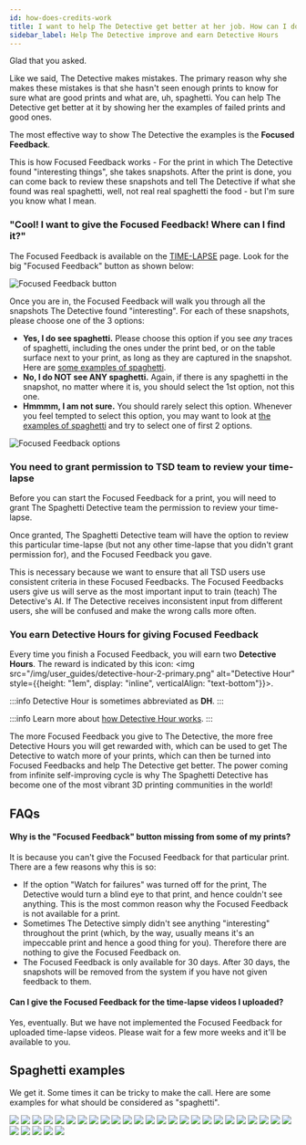 ```yaml
---
id: how-does-credits-work
title: I want to help The Detective get better at her job. How can I do it?
sidebar_label: Help The Detective improve and earn Detective Hours
---
```


Glad that you asked.

Like we said, The Detective makes mistakes. The primary reason why she makes these mistakes is that she hasn't seen enough prints to know for sure what are good prints and what are, uh, spaghetti. You can help The Detective get better at it by showing her the examples of failed prints and good ones.

The most effective way to show The Detective the examples is the **Focused Feedback**.

This is how Focused Feedback works - For the print in which The Detective found "interesting things", she takes snapshots. After the print is done, you can come back to review these snapshots and tell The Detective if what she found was real spaghetti, well, not real real spaghetti the food - but I'm sure you know what I mean.


### "Cool! I want to give the Focused Feedback! Where can I find it?"

The Focused Feedback is available on the [TIME-LAPSE](https://app.thespaghettidetective.com/prints/) page. Look for the big "Focused Feedback" button as shown below:

![Focused Feedback button](/img/user_guides/focused-feedback-button.png)

Once you are in, the Focused Feedback will walk you through all the snapshots The Detective found "interesting". For each of these snapshots, please choose one of the 3 options:

* **Yes, I do see spaghetti.** Please choose this option if you see *any* traces of spaghetti, including the ones under the print bed, or on the table surface next to your print, as long as they are captured in the snapshot. Here are [some examples of spaghetti](#spaghetti-examples).
* **No, I do NOT see ANY spaghetti.** Again, if there is any spaghetti in the snapshot, no matter where it is, you should select the 1st option, not this one.
* **Hmmmm, I am not sure.** You should rarely select this option. Whenever you feel tempted to select this option, you may want to look at [the examples of spaghetti](#spaghetti-examples) and try to select one of first 2 options.

![Focused Feedback options](/img/user_guides/focused-feedback.png)

### You need to grant permission to TSD team to review your time-lapse

Before you can start the Focused Feedback for a print, you will need to grant The Spaghetti Detective team the permission to review your time-lapse.

Once granted, The Spaghetti Detective team will have the option to review this particular time-lapse (but not any other time-lapse that you didn't grant permission for), and the Focused Feedback you gave.

This is necessary because we want to ensure that all TSD users use consistent criteria in these Focused Feedbacks. The Focused Feedbacks users give us will serve as the most important input to train (teach) The Detective's AI. If The Detective receives inconsistent input from different users, she will be confused and make the wrong calls more often.

### You earn Detective Hours for giving Focused Feedback

Every time you finish a Focused Feedback, you will earn two **Detective Hours**. The reward is indicated by this icon:  <img src="/img/user_guides/detective-hour-2-primary.png" alt="Detective Hour" style={{height: "1em", display: "inline",  verticalAlign: "text-bottom"}}></img>.

:::info
Detective Hour is sometimes abbreviated as **DH**.
:::

:::info
Learn more about [how Detective Hour works](/docs/how-does-detective-hour-work).
:::

The more Focused Feedback you give to The Detective, the more free Detective Hours you will get rewarded with, which can be used to get The Detective to watch more of your prints, which can then be turned into Focused Feedbacks and help The Detective get better. The power coming from infinite self-improving cycle is why The Spaghetti Detective has become one of the most vibrant 3D printing communities in the world!

## FAQs

#### Why is the "Focused Feedback" button missing from some of my prints?

It is because you can't give the Focused Feedback for that particular print. There are a few reasons why this is so:

* If the option "Watch for failures" was turned off for the print, The Detective would turn a blind eye to that print, and hence couldn't see anything. This is the most common reason why the Focused Feedback is not available for a print.
* Sometimes The Detective simply didn't see anything "interesting" throughout the print (which, by the way, usually means it's an impeccable print and hence a good thing for you). Therefore there are nothing to give the Focused Feedback on.
* The Focused Feedback is only available for 30 days. After 30 days, the snapshots will be removed from the system if you have not given feedback to them.

#### Can I give the Focused Feedback for the time-lapse videos I uploaded?

Yes, eventually. But we have not implemented the Focused Feedback for uploaded time-lapse videos. Please wait for a few more weeks and it'll be available to you.


## Spaghetti examples

We get it. Some times it can be tricky to make the call. Here are some examples for what should be considered as "spaghetti".

<div>
<img style={{maxWidth: "346px"}} src="/img/user_guides/spaghetti-examples/1.png"></img>
<img style={{maxWidth: "346px"}} src="/img/user_guides/spaghetti-examples/2.png"></img>
<img style={{maxWidth: "346px"}} src="/img/user_guides/spaghetti-examples/3.png"></img>
<img style={{maxWidth: "346px"}} src="/img/user_guides/spaghetti-examples/4.png"></img>
<img style={{maxWidth: "346px"}} src="/img/user_guides/spaghetti-examples/5.png"></img>
<img style={{maxWidth: "346px"}} src="/img/user_guides/spaghetti-examples/6.png"></img>
<img style={{maxWidth: "346px"}} src="/img/user_guides/spaghetti-examples/7.png"></img>
<img style={{maxWidth: "346px"}} src="/img/user_guides/spaghetti-examples/8.png"></img>
<img style={{maxWidth: "346px"}} src="/img/user_guides/spaghetti-examples/9.png"></img>
<img style={{maxWidth: "346px"}} src="/img/user_guides/spaghetti-examples/10.png"></img>
<img style={{maxWidth: "346px"}} src="/img/user_guides/spaghetti-examples/11.png"></img>
<img style={{maxWidth: "346px"}} src="/img/user_guides/spaghetti-examples/12.png"></img>
<img style={{maxWidth: "346px"}} src="/img/user_guides/spaghetti-examples/13.png"></img>
<img style={{maxWidth: "346px"}} src="/img/user_guides/spaghetti-examples/14.png"></img>
<img style={{maxWidth: "346px"}} src="/img/user_guides/spaghetti-examples/15.png"></img>
<img style={{maxWidth: "346px"}} src="/img/user_guides/spaghetti-examples/16.png"></img>
<img style={{maxWidth: "346px"}} src="/img/user_guides/spaghetti-examples/17.png"></img>
<img style={{maxWidth: "346px"}} src="/img/user_guides/spaghetti-examples/18.png"></img>
<img style={{maxWidth: "346px"}} src="/img/user_guides/spaghetti-examples/19.png"></img>
<img style={{maxWidth: "346px"}} src="/img/user_guides/spaghetti-examples/20.png"></img>
<img style={{maxWidth: "346px"}} src="/img/user_guides/spaghetti-examples/21.png"></img>
<img style={{maxWidth: "346px"}} src="/img/user_guides/spaghetti-examples/22.png"></img>
<img style={{maxWidth: "346px"}} src="/img/user_guides/spaghetti-examples/23.png"></img>
<img style={{maxWidth: "346px"}} src="/img/user_guides/spaghetti-examples/24.png"></img>
<img style={{maxWidth: "346px"}} src="/img/user_guides/spaghetti-examples/25.png"></img>
<img style={{maxWidth: "346px"}} src="/img/user_guides/spaghetti-examples/26.png"></img>
<img style={{maxWidth: "346px"}} src="/img/user_guides/spaghetti-examples/27.png"></img>
<img style={{maxWidth: "346px"}} src="/img/user_guides/spaghetti-examples/28.png"></img>
<img style={{maxWidth: "346px"}} src="/img/user_guides/spaghetti-examples/29.png"></img>
<img style={{maxWidth: "346px"}} src="/img/user_guides/spaghetti-examples/30.png"></img>
</div>
